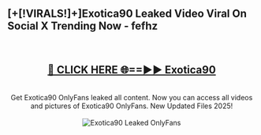 <h2>[+[!VIRALS!]+]Exotica90 Leaked Video Viral On Social X Trending Now - fefhz</h2>
<br>
<div align="center">
<h2><a href="https://libra.edu.pl?Exotica90" rel="nofollow">🔴 CLICK HERE 🌐==►► Exotica90</a></h2>
<br>
Get Exotica90 OnlyFans leaked all content. Now you can access all videos and pictures of Exotica90 OnlyFans. New Updated Files 2025!
<br>
<br>
<a href="https://libra.edu.pl?Exotica90" rel="nofollow" data-target="animated-image.originalLink"><img src="https://i.ibb.co.com/WyWwxjT/player-gif2.gif" alt="Exotica90 Leaked OnlyFans" style="max-width: 100%; display: inline-block;" data-target="animated-image.originalImage"></a>
</div>
<br>